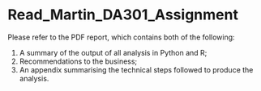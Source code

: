 # Read_Martin_DA301_Assignment


Please refer to the PDF report, which contains both of the following:
1) A summary of the output of all analysis in Python and R;
2) Recommendations to the business;
3) An appendix summarising the technical steps followed to produce the analysis.
